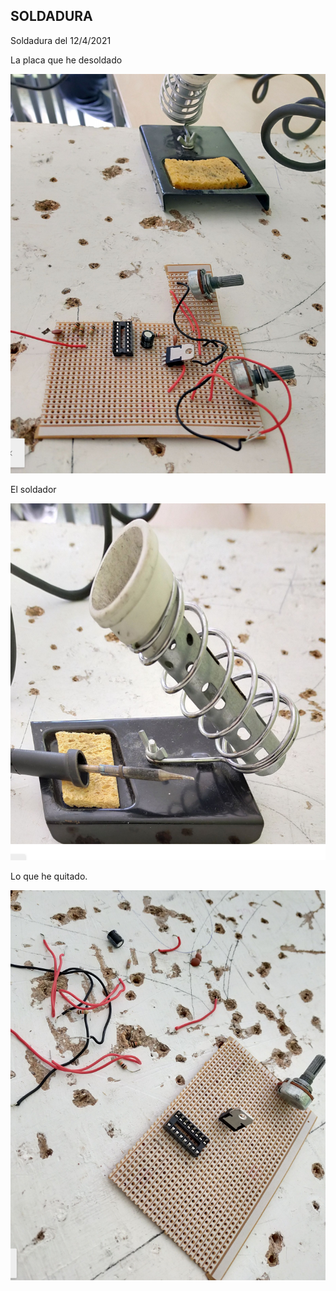 ## SOLDADURA
   
      
        
Soldadura del 12/4/2021
    
        
La placa que he desoldado
        
        
![](https://github.com/Albitah24/Soldadura-y-diseno-UwU/blob/main/Captura%20de%20pantalla%20de%202021-04-12%2013-54-43.png)
      
  
        
El soldador     
        
![](https://github.com/Albitah24/Soldadura-y-diseno-UwU/blob/main/Captura%20de%20pantalla%20de%202021-04-12%2013-55-00.png)
         
        
Lo que he quitado.
  
![](https://github.com/Albitah24/Soldadura-y-diseno-UwU/blob/main/Captura%20de%20pantalla%20de%202021-04-12%2013-55-17.png)
